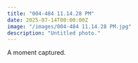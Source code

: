 ```yaml
---
title: "004-484 11.14.28 PM"
date: 2025-07-14T00:00:00Z
image: "/images/004-484 11.14.28 PM.jpg"
description: "Untitled photo."
---
```


A moment captured.
